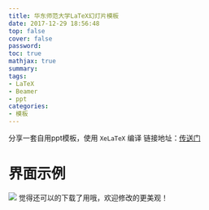 ```yaml
---
title: 华东师范大学LaTeX幻灯片模板
date: 2017-12-29 18:56:48
top: false
cover: false
password:
toc: true
mathjax: true
summary:
tags:
- LaTeX
- Beamer
- ppt
categories:
- 模板
---
```


分享一套自用ppt模板，使用 ```XeLaTeX``` 编译
链接地址：[传送门](https://github.com/godweiyang/ECNU_BeamerTemplate)

# 界面示例
![](1.png)
觉得还可以的下载了用哦，欢迎修改的更美观！